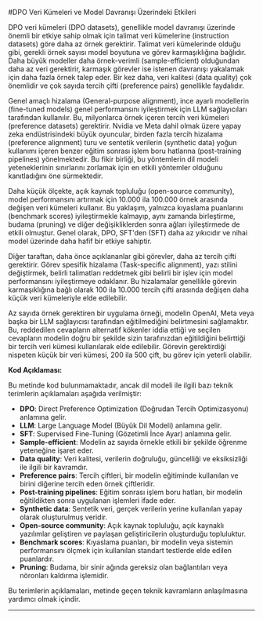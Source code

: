 #DPO Veri Kümeleri ve Model Davranışı Üzerindeki Etkileri

DPO veri kümeleri (DPO datasets), genellikle model davranışı üzerinde önemli bir etkiye sahip olmak için talimat veri kümelerine (instruction datasets) göre daha az örnek gerektirir. Talimat veri kümelerinde olduğu gibi, gerekli örnek sayısı model boyutuna ve görev karmaşıklığına bağlıdır. Daha büyük modeller daha örnek-verimli (sample-efficient) olduğundan daha az veri gerektirir, karmaşık görevler ise istenen davranışı yakalamak için daha fazla örnek talep eder. Bir kez daha, veri kalitesi (data quality) çok önemlidir ve çok sayıda tercih çifti (preference pairs) genellikle faydalıdır.

Genel amaçlı hizalama (General-purpose alignment), ince ayarlı modellerin (fine-tuned models) genel performansını iyileştirmek için LLM sağlayıcıları tarafından kullanılır. Bu, milyonlarca örnek içeren tercih veri kümeleri (preference datasets) gerektirir. Nvidia ve Meta dahil olmak üzere yapay zeka endüstrisindeki büyük oyuncular, birden fazla tercih hizalama (preference alignment) turu ve sentetik verilerin (synthetic data) yoğun kullanımı içeren benzer eğitim sonrası işlem boru hatlarına (post-training pipelines) yönelmektedir. Bu fikir birliği, bu yöntemlerin dil modeli yeteneklerinin sınırlarını zorlamak için en etkili yöntemler olduğunu kanıtladığını öne sürmektedir.

Daha küçük ölçekte, açık kaynak topluluğu (open-source community), model performansını artırmak için 10.000 ila 100.000 örnek arasında değişen veri kümeleri kullanır. Bu yaklaşım, yalnızca kıyaslama puanlarını (benchmark scores) iyileştirmekle kalmayıp, aynı zamanda birleştirme, budama (pruning) ve diğer değişikliklerden sonra ağları iyileştirmede de etkili olmuştur. Genel olarak, DPO, SFT'den (SFT) daha az yıkıcıdır ve nihai model üzerinde daha hafif bir etkiye sahiptir.

Diğer taraftan, daha önce açıklananlar gibi görevler, daha az tercih çifti gerektirir. Görev spesifik hizalama (Task-specific alignment), yazı stilini değiştirmek, belirli talimatları reddetmek gibi belirli bir işlev için model performansını iyileştirmeye odaklanır. Bu hizalamalar genellikle görevin karmaşıklığına bağlı olarak 100 ila 10.000 tercih çifti arasında değişen daha küçük veri kümeleriyle elde edilebilir.

Az sayıda örnek gerektiren bir uygulama örneği, modelin OpenAI, Meta veya başka bir LLM sağlayıcısı tarafından eğitilmediğini belirtmesini sağlamaktır. Bu, reddedilen cevapların alternatif kökenler iddia ettiği ve seçilen cevapların modelin doğru bir şekilde sizin tarafınızdan eğitildiğini belirttiği bir tercih veri kümesi kullanılarak elde edilebilir. Görevin gerektirdiği nispeten küçük bir veri kümesi, 200 ila 500 çift, bu görev için yeterli olabilir.

**Kod Açıklaması:**

Bu metinde kod bulunmamaktadır, ancak dil modeli ile ilgili bazı teknik terimlerin açıklamaları aşağıda verilmiştir:

- **DPO**: Direct Preference Optimization (Doğrudan Tercih Optimizasyonu) anlamına gelir.
- **LLM**: Large Language Model (Büyük Dil Modeli) anlamına gelir.
- **SFT**: Supervised Fine-Tuning (Gözetimli İnce Ayar) anlamına gelir.
- **Sample-efficient**: Modelin az sayıda örnekle etkili bir şekilde öğrenme yeteneğine işaret eder.
- **Data quality**: Veri kalitesi, verilerin doğruluğu, güncelliği ve eksiksizliği ile ilgili bir kavramdır.
- **Preference pairs**: Tercih çiftleri, bir modelin eğitiminde kullanılan ve birini diğerine tercih eden örnek çiftleridir.
- **Post-training pipelines**: Eğitim sonrası işlem boru hatları, bir modelin eğitildikten sonra uygulanan işlemleri ifade eder.
- **Synthetic data**: Sentetik veri, gerçek verilerin yerine kullanılan yapay olarak oluşturulmuş veridir.
- **Open-source community**: Açık kaynak topluluğu, açık kaynaklı yazılımlar geliştiren ve paylaşan geliştiricilerin oluşturduğu topluluktur.
- **Benchmark scores**: Kıyaslama puanları, bir modelin veya sistemin performansını ölçmek için kullanılan standart testlerde elde edilen puanlardır.
- **Pruning**: Budama, bir sinir ağında gereksiz olan bağlantıları veya nöronları kaldırma işlemidir.

Bu terimlerin açıklamaları, metinde geçen teknik kavramların anlaşılmasına yardımcı olmak içindir.

---

